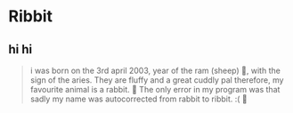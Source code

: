 # Ribbit
**hi**  hi
---
> i was born on the 3rd april 2003, year of the ram (sheep) 🐑, with the sign of the aries. They are fluffy and a great cuddly pal therefore, my favourite animal is a rabbit. 🐰 The only error in my program was that sadly my name was autocorrected from rabbit to ribbit. :( 🐸 

